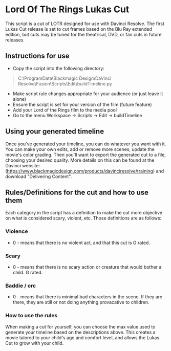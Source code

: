 # Lord Of The Rings Lukas Cut
This script is a cut of LOTR designed for use with Davinci Resolve. The first Lukas Cut release is set to cut frames based on the Blu Ray extended edition, but cuts may be tuned for the theatrical, DVD, or fan cuts in future releases.
## Instructions for use
* Copy the script into the following directory:
> C:\ProgramData\Blackmagic Design\DaVinci Resolve\Fusion\Scripts\Edit\buildTimeline.py 
* Make script rule changes appropriate for your audience (or just leave it alone)
* Ensure the script is set for your version of the film (future feature)
* Add your Lord of the Rings film to the media pool
* Go to the menu Workspace -> Scripts -> Edit -> buildTimeline
## Using your generated timeline
Once you've generated your timeline, you can do whatever you want with it. You can make your own edits, add or remove more scenes, update the movie's color grading. Then you'll want to export the generated cut to a file, choosing your desired quality. More details on this can be found at the Davinci website:
(https://www.blackmagicdesign.com/products/davinciresolve/training) and download "Delivering Content".

## Rules/Definitions for the cut and how to use them
Each category in the script has a definition to make the cut more objective on what is considered scary, violent, etc. Those definitions are as follows:
### Violence
* 0 - means that there is no violent act, and that this cut is G rated.
### Scary
* 0 - means that there is no scary action or creature that would bother a child. G rated.
### Baddie / orc
* 0 - means that there is minimal bad characters in the scene. If they are there, they are still or not doing anything provacative to children.
### How to use the rules
When making a cut for yourself, you can choose the max value used to generate your timeline based on the descriptions above. This creates a movie talored to your child's age and comfort level, and allows the Lukas Cut to grow with your child.
